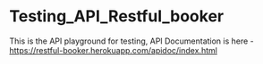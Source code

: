 # Testing_API_Restful_booker
This is the API playground for testing, 
API Documentation is here - https://restful-booker.herokuapp.com/apidoc/index.html
